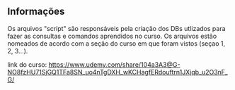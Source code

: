 <h2>Informações</h2>

Os arquivos "script" são responsáveis pela criação dos DBs utlizados para fazer as consultas e comandos aprendidos no curso.
Os arquivos estão nomeados de acordo com a seção do curso em que foram vistos (seçao 1, 2, 3...).

link do curso:
https://www.udemy.com/share/104a3A3@G-NO8fzHU71SjGQ1TFa8SN_uo4nTgDXH_wKCHagfERdouftrn1JXjqb_u2O3nF_G/
